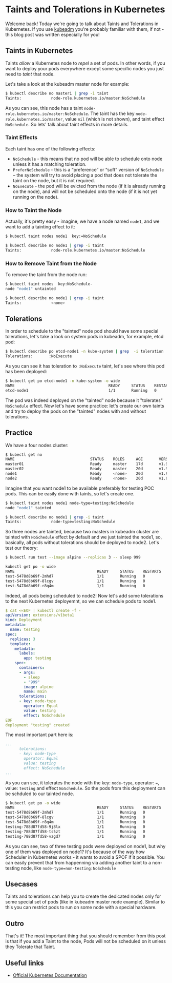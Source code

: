 # Taints and Tolerations in Kubernetes

Welcome back! Today we're going to talk about Taints and Tolerations in Kubernetes. If you use [kubeadm](https://kubernetes.io/docs/setup/independent/create-cluster-kubeadm/) you're probably familiar with them, if not - this blog post was written especially for you! 

## Taints in Kubernetes

Taints *allow* a Kubernetes node to *repel* a set of pods. 
In other words, if you want to deploy your pods everywhere except some specific nodes you just need to *taint* that node. 

Let's take a look at the kubeadm master node for example:

```bash
$ kubectl describe no master1 | grep -i taint
Taints:             node-role.kubernetes.io/master:NoSchedule
```

As you can see, this node has a taint `node-role.kubernetes.io/master:NoSchedule`. The taint has the key `node-role.kubernetes.io/master`, value `nil` (which is not shown), and taint effect `NoSchedule`. So lets' talk about taint effects in more details. 

### Taint Effects

Each taint has one of the following effects:

- `NoSchedule` - this means that no pod will be able to schedule onto node unless it has a matching toleration.
- `PreferNoSchedule` - this is a “preference” or “soft” version of `NoSchedule` – the system will try to avoid placing a pod that does not tolerate the taint on the node, but it is not required.
- `NoExecute` - the pod will be evicted from the node (if it is already running on the node), and will not be scheduled onto the node (if it is not yet running on the node).

### How to Taint the Node

Actually, it's pretty easy - imagine, we have a node named `node1`, and we want to add a tainting effect to it:

```bash
$ kubectl taint nodes node1  key:=NoSchedule

$ kubectl describe no node1 | grep -i taint
Taints:             node-role.kubernetes.io/master:NoSchedule
```

### How to Remove Taint from the Node

To remove the taint from the node run:

```bash
$ kubectl taint nodes  key:NoSchedule-
node "node1" untainted

$ kubectl describe no node1 | grep -i taint 
Taints:             <none>
```

## Tolerations

In order to schedule to the "tainted" node pod should have some special tolerations, let's take a look on system pods in kubeadm, for example, etcd pod: 

```bash
$ kubectl describe po etcd-node1 -n kube-system | grep  -i toleration
Tolerations:       :NoExecute
```

As you can see it has toleration to `:NoExecute` taint, let's see where this pod has been deployed: 

```bash
$ kubectl get po etcd-node1 -n kube-system -o wide
NAME                                         READY     STATUS    RESTARTS   AGE       IP              NODE
etcd-node1                                   1/1       Running   0          22h       192.168.1.212   node1
```

The pod was indeed deployed on the "tainted" node because it "tolerates" `NoSchedule` effect. Now let's have some practice: let's create our own taints and try to deploy the pods on the "tainted" nodes with and without tolerations. 

## Practice

We have a four nodes cluster:

```bash
$ kubectl get no
NAME                                 STATUS    ROLES     AGE       VERSION
master01                             Ready     master    17d       v1.9.7
master02                             Ready     master    20d       v1.9.7
node1                                Ready     <none>    20d       v1.9.7
node2                                Ready     <none>    20d       v1.9.7
```

Imagine that you want node1 to be available preferably for testing POC pods. This can be easily done with taints, so let's create one.

```bash
$ kubectl taint nodes node1 node-type=testing:NoSchedule
node "node1" tainted

$ kubectl describe no node1 | grep -i taint
Taints:             node-type=testing:NoSchedule
```

So three nodes are tainted, because two masters in kubeadm cluster are tainted with `NoSchedule` effect by default and we just tainted the node1, so, basically, all pods without tolerations should be deployed to node2. Let's test our theory: 

```bash
$ kubectl run test --image alpine --replicas 3 -- sleep 999

kubectl get po -o wide
NAME                                    READY     STATUS    RESTARTS   AGE       IP           NODE
test-5478d8b69f-2mhd7                   1/1       Running   0          9s        10.47.0.9    node2
test-5478d8b69f-8lcgv                   1/1       Running   0          9s        10.47.0.10   node2
test-5478d8b69f-r8q4m                   1/1       Running   0          9s        10.47.0.11   node2
```

Indeed, all pods being scheduled to node2! 
Now let's add some tolerations to the next Kubernetes deployemnt, so we can schedule pods to node1. 

```yaml
$ cat <<EOF | kubectl create -f -
apiVersion: extensions/v1beta1
kind: Deployment
metadata:
  name: testing
spec:
  replicas: 3
  template:
    metadata:
      labels:
        app: testing
    spec:
      containers:
      - args:
        - sleep
        - "999"
        image: alpine
        name: main
      tolerations:
      - key: node-type
        operator: Equal
        value: testing
        effect: NoSchedule
EOF
deployment "testing" created
```

The most important part here is:

```yaml
...
      tolerations:
      - key: node-type
        operator: Equal
        value: testing
        effect: NoSchedule
...
```

As you can see, it tolerates the node with the key: `node-type`, operator: `=`, value: `testing` and effect `NoSchedule`. 
So the pods from this deployment can be schduled to our tainted node. 

```bash
$ kubectl get po -o wide
NAME                                    READY     STATUS    RESTARTS   AGE       IP           NODE
test-5478d8b69f-2mhd7                   1/1       Running   0          14m       10.47.0.9    node2
test-5478d8b69f-8lcgv                   1/1       Running   0          14m       10.47.0.10   node2
test-5478d8b69f-r8q4m                   1/1       Running   0          14m       10.47.0.11   node2
testing-788d87fd58-9j8lx                1/1       Running   0          10s       10.44.0.6    node2
testing-788d87fd58-ts5zt                1/1       Running   0          10s       10.44.0.3    node1
testing-788d87fd58-vzgd7                1/1       Running   0          10s       10.47.0.13   node1
```

As you can see, two of three testing pods were deployed on node1, but why one of them was deployed on node1? It's because of the way how Scheduler in Kubernetes works - it wants to avoid a SPOF if it possible. You can easily prevent that from happenning via adding another taint to a non-testing node, like `node-type=non-testing:NoSchedule`

## Usecases

Taints and tolerations can help you to create the dedicated nodes only for some special set of pods (like in kubeadm master node example). Similar to this you can restrict pods to run on some node with a special hardware. 

## Outro

That's it! The most important thing that you should remember from this post is that if you add a Taint to the node, Pods will not be scheduled on it unless they Tolerate that Taint.  

## Useful links
- [Official Kubernetes Documentation](https://kubernetes.io/docs/concepts/configuration/taint-and-toleration/)

